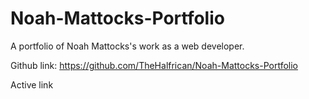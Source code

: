 # Noah-Mattocks-Portfolio
A portfolio of Noah Mattocks's work as a web developer.

Github link: https://github.com/TheHalfrican/Noah-Mattocks-Portfolio

Active link

